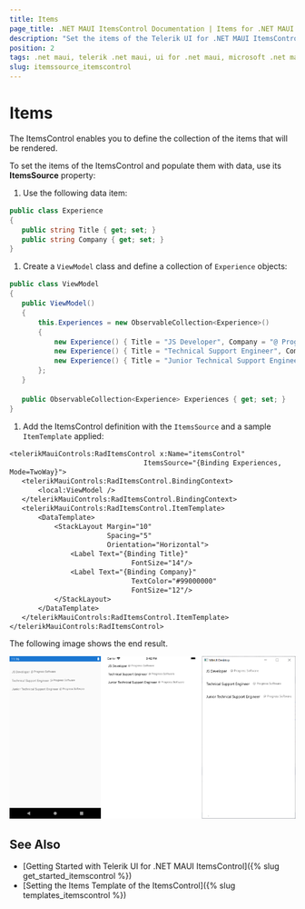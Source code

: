 ```yaml
---
title: Items
page_title: .NET MAUI ItemsControl Documentation | Items for .NET MAUI ItemsControl
description: "Set the items of the Telerik UI for .NET MAUI ItemsControl and populate them with data."
position: 2
tags: .net maui, telerik .net maui, ui for .net maui, microsoft .net maui
slug: itemssource_itemscontrol
---
```


# Items

The ItemsControl enables you to define the collection of the items that will be rendered.

To set the items of the ItemsControl and populate them with data, use its **ItemsSource** property:

1. Use the following data item:

 ```C#
public class Experience
{
	public string Title { get; set; }
	public string Company { get; set; }
}
 ```

1. Create a `ViewModel` class and define a collection of `Experience` objects:

 ```C#
public class ViewModel
{
    public ViewModel()
    {
        this.Experiences = new ObservableCollection<Experience>()
        {
            new Experience() { Title = "JS Developer", Company = "@ Progress Software" },
            new Experience() { Title = "Technical Support Engineer", Company = "@ Progress Software" },
            new Experience() { Title = "Junior Technical Support Engineer", Company = "@ Progress Software" },
        };
    }

    public ObservableCollection<Experience> Experiences { get; set; }
}
 ```

1. Add the ItemsControl definition with the `ItemsSource` and a sample `ItemTemplate` applied:

 ```XAML
<telerikMauiControls:RadItemsControl x:Name="itemsControl"
							      ItemsSource="{Binding Experiences, Mode=TwoWay}">
	<telerikMauiControls:RadItemsControl.BindingContext>
		<local:ViewModel />
	</telerikMauiControls:RadItemsControl.BindingContext>
	<telerikMauiControls:RadItemsControl.ItemTemplate>
		<DataTemplate>
			<StackLayout Margin="10"
						 Spacing="5"
						 Orientation="Horizontal">
				<Label Text="{Binding Title}"
							   FontSize="14"/>
				<Label Text="{Binding Company}"
							   TextColor="#99000000"
							   FontSize="12"/>
			</StackLayout>
		</DataTemplate>
	</telerikMauiControls:RadItemsControl.ItemTemplate>
</telerikMauiControls:RadItemsControl>
 ```

The following image shows the end result.

![](images/itemscontrol-itemssource.png)

## See Also

- [Getting Started with Telerik UI for .NET MAUI ItemsControl]({% slug get_started_itemscontrol %})
- [Setting the Items Template of the ItemsControl]({% slug templates_itemscontrol %})
